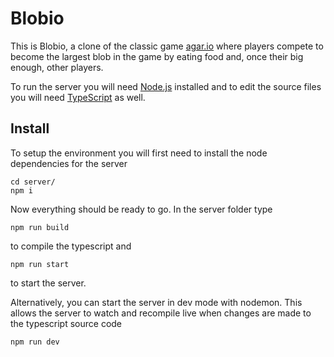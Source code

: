 # Blobio
This is Blobio, a clone of the classic game [agar.io](agar.io) where players compete to become the largest blob in the game by eating food and, once their big enough, other players.

To run the server you will need [Node.js](https://nodejs.org/en/) installed and to edit the source files you will need [TypeScript](https://www.typescriptlang.org/) as well.

## Install
To setup the environment you will first need to install the node dependencies for the server
```
cd server/
npm i
```

Now everything should be ready to go. In the server folder type
```
npm run build
```
to compile the typescript and
```
npm run start
```
to start the server.


Alternatively, you can start the server in dev mode with nodemon.
This allows the server to watch and recompile live when changes are made to the typescript source code
```
npm run dev
```